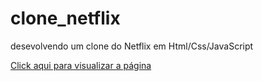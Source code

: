 # clone_netflix
 desevolvendo um clone do Netflix em Html/Css/JavaScript
 
 [Click aqui para visualizar a página](https://snitramnolram.github.io/clone_netflix/)
